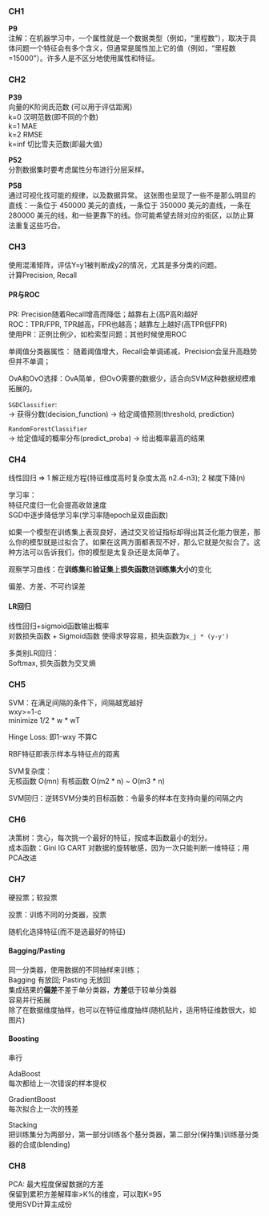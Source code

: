 ### CH1  

**P9**  
注解：在机器学习中，一个属性就是一个数据类型（例如，“里程数”），取决于具体问题一个特征会有多个含义，但通常是属性加上它的值（例如，“里程数=15000”）。许多人是不区分地使用属性和特征。

### CH2
**P39**  
向量的K阶闵氏范数 (可以用于评估距离)  
k=0   汉明范数(即不同的个数)  
k=1   MAE  
k=2   RMSE  
k=inf 切比雪夫范数(即最大值)  

**P52**  
分割数据集时要考虑属性分布进行分层采样。

**P58**  
通过可视化找可能的规律，以及数据异常。
这张图也呈现了一些不是那么明显的直线：一条位于 450000 美元的直线，一条位于 350000 美元的直线，一条在 280000 美元的线，和一些更靠下的线。你可能希望去除对应的街区，以防止算法重复这些巧合。

### CH3
使用混淆矩阵，评估Y=y1被判断成y2的情况，尤其是多分类的问题。  
计算Precision, Recall  

#### PR与ROC  
PR: Precision随着Recall增高而降低；越靠右上(高P高R)越好  
ROC：TPR/FPR, TPR越高，FPR也越高；越靠左上越好(高TPR低FPR)  
使用PR：正例比例少，如检索型问题；其他时候使用ROC  

单阈值分类器属性： 随着阈值增大，Recall会单调递减，Precision会呈升高趋势但并不单调；  

OvA和OvO选择：OvA简单，但OvO需要的数据少，适合向SVM这种数据规模难拓展的。  

`SGDClassifier`:  
    -> 获得分数(decision_function) -> 给定阈值预测(threshold, prediction)

`RandomForestClassifier`  
    -> 给定值域的概率分布(predict_proba) -> 给出概率最高的结果

### CH4
线性回归 => 1 解正规方程(特征维度高时复杂度太高 n2.4-n3); 2 梯度下降(n)

学习率：  
特征尺度归一化会提高收敛速度  
SGD中逐步降低学习率(学习率随epoch呈双曲函数)  

如果一个模型在训练集上表现良好，通过交叉验证指标却得出其泛化能力很差，那么你的模型就是过拟合了。如果在这两方面都表现不好，那么它就是欠拟合了。这种方法可以告诉我们，你的模型是太复杂还是太简单了。

观察学习曲线：在**训练集**和**验证集**上**损失函数**随**训练集大小**的变化

偏差、方差、不可约误差

#### LR回归  
线性回归+sigmoid函数输出概率  
对数损失函数 + Sigmoid函数 使得求导容易，损失函数为`x_j * (y-y')`

多类别LR回归：  
Softmax, 损失函数为交叉熵

### CH5
SVM：在满足间隔的条件下，间隔越宽越好  
wxy>=1-c  
minimize 1/2 * w * wT

Hinge Loss: 即1-wxy  不算C

RBF特征即表示样本与特征点的距离

SVM复杂度：  
无核函数 O(mn)
有核函数 O(m2 * n) ~ O(m3 * n)

SVM回归：逆转SVM分类的目标函数：令最多的样本在支持向量的间隔之内

### CH6
决策树：贪心，每次挑一个最好的特征，按成本函数最小的划分。  
成本函数：Gini IG
CART 对数据的旋转敏感，因为一次只能判断一维特征；用PCA改进

### CH7
硬投票；软投票  

投票：训练不同的分类器，投票  

随机化选择特征(而不是选最好的特征)

#### Bagging/Pasting
同一分类器，使用数据的不同抽样来训练；  
Bagging 有放回; Pasting 无放回  
集成结果的**偏差**不差于单分类器，**方差**低于较单分类器  
容易并行拓展  
除了在数据维度抽样，也可以在特征维度抽样(随机贴片，适用特征维数很大，如图片)  

#### Boosting
串行

AdaBoost  
每次都给上一次错误的样本提权

GradientBoost  
每次拟合上一次的残差

Stacking  
把训练集分为两部分，第一部分训练各个基分类器，第二部分(保持集)训练基分类器的合成(blending)

### CH8
PCA: 最大程度保留数据的方差  
保留到累积方差解释率>K%的维度，可以取K=95  
使用SVD计算主成份


